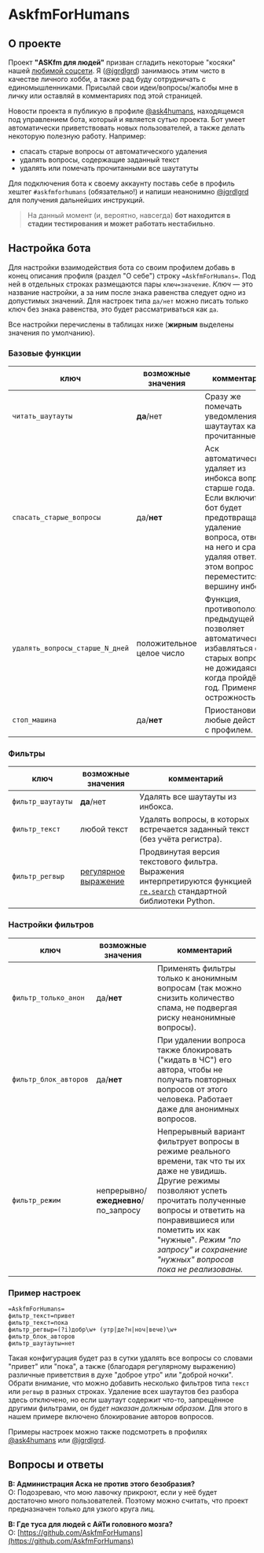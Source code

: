 # AskfmForHumans

## О проекте

Проект **"ASKfm для людей"** призван сгладить некоторые "косяки" нашей [любимой соцсети](https://ask.fm/).
Я ([@jgrdlgrd](https://ask.fm/jgrdlgrd)) занимаюсь этим чисто в качестве личного хобби, а также рад буду сотрудничать с единомышленниками.
Присылай свои идеи/вопросы/жалобы мне в личку или оставляй в комментариях под этой страницей.

Новости проекта я публикую в профиле [@ask4humans](https://ask.fm/ask4humans), находящемся под управлением бота, который и является сутью проекта.
Бот умеет автоматически приветствовать новых пользователей, а также делать некоторую полезную работу. Например:
- спасать старые вопросы от автоматического удаления
- удалять вопросы, содержащие заданный текст
- удалять или помечать прочитанными все шаутатуты

Для подключения бота к своему аккаунту поставь себе в профиль хештег `#askfmforhumans` (обязательно!)
и напиши неанонимно [@jgrdlgrd](https://ask.fm/jgrdlgrd) для получения дальнейших инструкций.

> На данный момент (и, вероятно, навсегда) **бот находится в стадии тестирования и может работать нестабильно**.

## Настройка бота

Для настройки взаимодействия бота со своим профилем добавь в конец описания профиля (раздел "О себе") строку `=AskfmForHumans=`.
Под ней в отдельных строках размещаются пары `ключ=значение`.
*Ключ* — это название настройки, а за ним после знака равенства следует одно из допустимых значений.
Для настроек типа `да/нет` можно писать только ключ без знака равенства, это будет рассматриваться как `да`.

Все настройки перечислены в таблицах ниже (**жирным** выделены значения по умолчанию).

### Базовые функции

ключ | возможные значения | комментарий
--- | --- | ---
`читать_шаутауты` | **да**/нет | Сразу же помечать уведомления о шаутаутах как прочитанные.
`спасать_старые_вопросы` | да/**нет** | Аск автоматически удаляет из инбокса вопросы старше года. Если включить, бот будет предотвращать удаление вопроса, отвечая на него и сразу удаляя ответ. При этом вопрос переместится в вершину инбокса.
`удалять_вопросы_старше_N_дней` | положительное целое число | Функция, противоположная предыдущей — позволяет автоматически избавляться от старых вопросов, не дожидаясь, когда пройдёт год. Применять с острожностью :)
`стоп_машина` | да/**нет** |  Приостановить любые действия с профилем.

### Фильтры

ключ | возможные значения | комментарий
--- | --- | ---
`фильтр_шаутауты` | **да**/нет | Удалять все шаутауты из инбокса.
`фильтр_текст` | любой текст | Удалять вопросы, в которых встречается заданный текст (без учёта регистра).
`фильтр_регвыр` | [регулярное выражение](https://ru.wikipedia.org/wiki/Регулярные_выражения) | Продвинутая версия текстового фильтра. Выражения интерпретируются функцией [`re.search`](https://docs.python.org/3/library/re.html#re.search) стандартной библиотеки Python.

### Настройки фильтров

ключ | возможные значения | комментарий
--- | --- | ---
`фильтр_только_анон` | да/**нет** | Применять фильтры только к анонимным вопросам (так можно снизить количество спама, не подвергая риску неанонимные вопросы).
`фильтр_блок_авторов` | да/**нет** | При удалении вопроса также блокировать ("кидать в ЧС") его автора, чтобы не получать повторных вопросов от этого человека. Работает даже для анонимных вопросов.
`фильтр_режим` | непрерывно/**ежедневно**/по_запросу | Непрерывный вариант фильтрует вопросы в режиме реального времени, так что ты их даже не увидишь. Другие режимы позволяют успеть прочитать полученные вопросы и ответить на понравившиеся или пометить их как "нужные". *Режим "по запросу" и сохранение "нужных" вопросов пока не реализованы.*

### Пример настроек

```
=AskfmForHumans=
фильтр_текст=привет
фильтр_текст=пока
фильтр_регвыр=(?i)добр\w+ (утр|де?н|ноч|вече)\w+
фильтр_блок_авторов
фильтр_шаутауты=нет
```

Такая конфигурация будет раз в сутки удалять все вопросы со словами "привет" или "пока", а также (благодаря регулярному выражению)
различные приветствия в духе "доброе утро" или "доброй ночки".
Обрати внимание, что можно добавить несколько фильтров типа `текст` или `регвыр` в разных строках.
Удаление всех шаутаутов без разбора здесь отключено, но если шаутаут содержит что-то, запрещённое другими фильтрами, он *будет наказан должным образом*.
Для этого в нашем примере включено блокирование авторов вопросов.

Примеры настроек можно также подсмотреть в профилях [@ask4humans](https://ask.fm/ask4humans) или [@jgrdlgrd](https://ask.fm/jgrdlgrd).

## Вопросы и ответы

**В: Администрация Аска не против этого безобразия?**  
О: Подозреваю, что мою лавочку прикроют, если у неё будет достаточно много пользователей. Поэтому можно считать, что проект предназначен только для узкого круга лиц.

**В: Где туса для людей с АйТи головного мозга?**  
О: [https://github.com/AskfmForHumans](https://github.com/AskfmForHumans)
